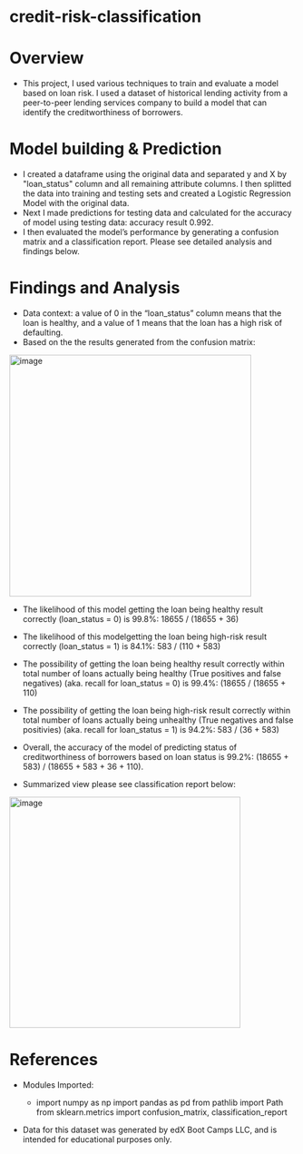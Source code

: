 # credit-risk-classification

# Overview 
- This project, I used various techniques to train and evaluate a model based on loan risk. I used a dataset of historical lending activity from a peer-to-peer lending services company to build a model that can identify the creditworthiness of borrowers.
  
# Model building & Prediction
- I created a dataframe using the original data and separated y and X by "loan_status" column and all remaining attribute columns. I then splitted the data into training and testing sets and created a Logistic Regression Model with the original data.
- Next I made predictions for testing data and calculated for the accuracy of model using testing data: accuracy result 0.992.
- I then evaluated the model’s performance by generating a confusion matrix and a classification report. Please see detailed analysis and findings below.

# Findings and Analysis 
- Data context: a value of 0 in the “loan_status” column means that the loan is healthy, and a value of 1 means that the loan has a high risk of defaulting.
- Based on the the results generated from the confusion matrix:

<img width="426" alt="image" src="https://github.com/Tianyueli/credit-risk-classification/assets/42381263/467df348-6197-4c55-9d9f-ddec67381349">

  - The likelihood of this model getting the loan being healthy result correctly (loan_status = 0) is 99.8%: 18655 / (18655 + 36)
  - The likelihood of this modelgetting the loan being high-risk result correctly (loan_status = 1) is 84.1%: 583 / (110 + 583)
  - The possibility of getting the loan being healthy result correctly within total number of loans actually being healthy (True positives and false negatives) (aka. recall for loan_status = 0) is 99.4%: (18655 / (18655 + 110)
  - The possibility of getting the loan being high-risk result correctly within total number of loans actually being unhealthy (True negatives and false positivies) (aka. recall for loan_status = 1) is 94.2%: 583 / (36 + 583)
  - Overall, the accuracy of the model of predicting status of creditworthiness of borrowers based on loan status is 99.2%: (18655 + 583) / (18655 + 583 + 36 + 110).

  - Summarized view please see classification report below:

<img width="407" alt="image" src="https://github.com/Tianyueli/credit-risk-classification/assets/42381263/40d1c642-635d-458e-9d89-0fe989a93786">


# References

- Modules Imported:
  - import numpy as np
    import pandas as pd
    from pathlib import Path
    from sklearn.metrics import confusion_matrix, classification_report

- Data for this dataset was generated by edX Boot Camps LLC, and is intended for educational purposes only.
